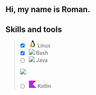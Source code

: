 Hi, my name is Roman.
---
## Skills and tools
>- [x] <img src="https://raw.githubusercontent.com/github/explore/80688e429a7d4ef2fca1e82350fe8e3517d3494d/topics/linux/linux.png" width="20"> Linux
>- [x] <img src="https://encrypted-tbn0.gstatic.com/images?q=tbn:ANd9GcQmVHxDxpFx6R4N6v5Z2SCRkUzqVlFRKmak3BwW67Y45raKeMS5OEGi74xkwOceRRf52Qc&usqp=CAU" width="20"> Bash
>- [ ] <img src="https://cdn.iconscout.com/icon/free/png-256/java-60-1174953.png" width="20"> Java
> <img src="https://postimg.cc/YLHSS9tX">
>
>- [ ] <img src="https://raw.githubusercontent.com/github/explore/4479d2a2c854198cb00160f8593519c14dc3b905/topics/kotlin/kotlin.png" width="20"> Kotlin
